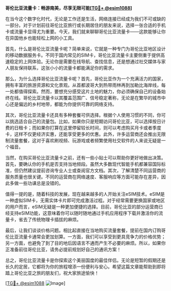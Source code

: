 **哥伦比亚流量卡：畅游南美，尽享无限可能[[TG💪+ @esim1088](https://t.me/s/esim1088)]**

在当今这个数字化时代，无论是工作还是生活，网络连接已经成为我们不可或缺的一部分。对于计划前往哥伦比亚旅行或长期居住的朋友来说，选择一张合适的手机卡或流量卡显得尤为重要。今天，我们就来聊聊哥伦比亚流量卡——这款能够让你在异国他乡也能轻松上网的小工具。

首先，什么是哥伦比亚流量卡呢？简单来说，它就是一种专门为哥伦比亚地区设计的移动数据服务卡。不同于国内常见的SIM卡，哥伦比亚流量卡主要侧重于提供高速稳定的上网体验。无论你是需要在线导航、查找信息，还是想通过社交媒体与家人朋友保持联系，这张小小的流量卡都能满足你的需求。

那么，为什么选择哥伦比亚流量卡呢？首先，哥伦比亚作为一个充满活力的国家，拥有丰富的旅游资源和文化景观。从首都波哥大到热带雨林再到加勒比海岸线，每一处都值得探索。然而，要想充分感受这片土地的魅力，你必须确保自己的设备始终在线。哥伦比亚流量卡以其覆盖范围广、信号稳定著称，无论是在繁华的城市中心还是偏远的乡村地带，都能为你提供可靠的网络支持。

其次，哥伦比亚流量卡还具有多种套餐可供选择。根据个人使用习惯的不同，你可以挑选适合自己的流量包。比如，如果你只是短期访问哥伦比亚，可以选择按日计费的日租卡；而如果你打算在这里停留较长时间，则可以考虑购买月卡或者季度卡，这样不仅更经济实惠，还能享受更多的优惠。此外，许多运营商还会推出无限制流量套餐，这对于喜欢刷视频、玩游戏或者频繁使用社交软件的人来说无疑是一个福音。

当然，在购买哥伦比亚流量卡之前，还有一些小贴士可以帮助你更好地做出决策。首先，要确认你的手机是否支持当地频段。虽然大多数现代智能手机都兼容国际标准，但仍然建议提前咨询专业人士或查阅官方文档。其次，了解清楚不同运营商的服务质量也很关键。不同的运营商在网络速度、客服响应等方面可能存在差异，因此多做一些功课总是没错的。

值得一提的是，随着科技的发展，现在越来越多的人开始关注eSIM技术。eSIM是一种虚拟SIM卡，无需实体卡片即可完成激活过程。对于经常需要更换国家或地区的用户而言，eSIM无疑是一种更加便捷的选择。目前，哥伦比亚的部分运营商已经支持eSIM功能，这意味着你可以随时随地通过手机应用程序下载并激活你的流量卡，省去了传统物理卡插拔的麻烦。

最后，让我们谈谈价格问题。相比起直接在当地购买流量套餐，提前在国内订购哥伦比亚流量卡通常会更加划算。一方面，我们可以享受到更具竞争力的价格优势；另一方面，也避免了到了目的地后因语言不通而产生不必要的麻烦。所以，如果你正准备前往哥伦比亚，请务必提前规划好自己的通讯方案！

总之，哥伦比亚流量卡是你探索这个美丽国度的最佳伴侣。无论是短暂的假期还是长久的定居，它都将为你的旅程增添一份便利与安心。希望这篇文章能帮助到即将踏上哥伦比亚之旅的朋友们，祝大家旅途愉快！

[[TG💪+ @esim1088](https://t.me/s/esim1088) ![Image](https://i.postimg.cc/4NQfJmqS/Snipaste-2025-05-13-00-14-12.png)]
